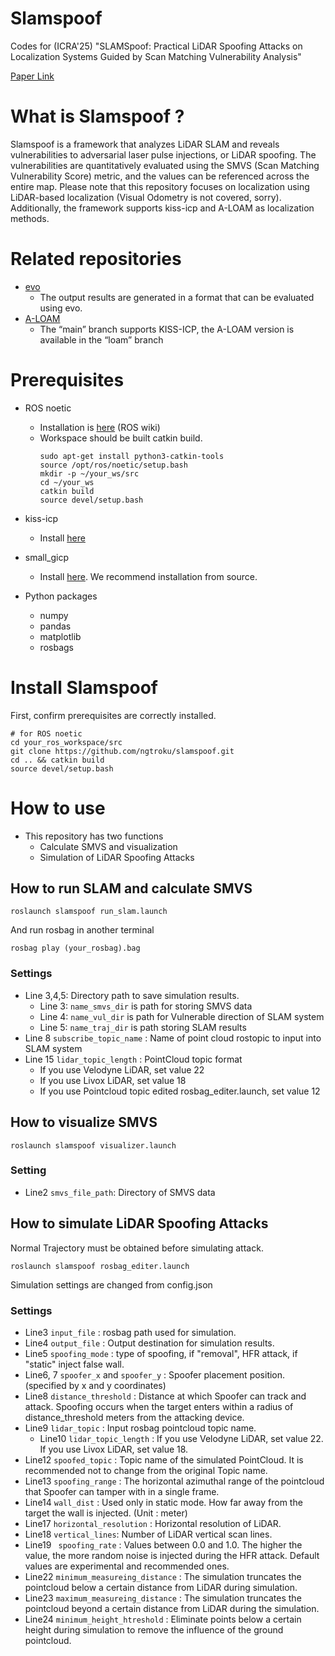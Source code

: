 # Slamspoof

Codes for (ICRA'25) "SLAMSpoof: Practical LiDAR Spoofing Attacks on Localization Systems Guided by Scan Matching Vulnerability Analysis"

[Paper Link](https://arxiv.org/abs/2502.13641)

# What is Slamspoof ? 
Slamspoof is a framework that analyzes LiDAR SLAM and reveals vulnerabilities to adversarial laser pulse injections, or LiDAR spoofing. The vulnerabilities are quantitatively evaluated using the SMVS (Scan Matching Vulnerability Score) metric, and the values can be referenced across the entire map. Please note that this repository focuses on localization using LiDAR-based localization (Visual Odometry is not covered, sorry). Additionally, the framework supports kiss-icp and A-LOAM as localization methods.

# Related repositories
- [evo](https://github.com/MichaelGrupp/evo)
  - The output results are generated in a format that can be evaluated using evo.
- [A-LOAM](https://github.com/HKUST-Aerial-Robotics/A-LOAM)
  - The “main” branch supports KISS-ICP, the A-LOAM version is available in the “loam” branch
# Prerequisites
- ROS noetic
  - Installation is [here](https://wiki.ros.org/noetic/Installation/Ubuntu) (ROS wiki)
  - Workspace should be built catkin build.
    ```
    sudo apt-get install python3-catkin-tools
    source /opt/ros/noetic/setup.bash
    mkdir -p ~/your_ws/src
    cd ~/your_ws
    catkin build
    source devel/setup.bash
    ```
- kiss-icp
  - Install [here](https://github.com/PRBonn/kiss-icp)

- small_gicp
  - Install [here](https://github.com/koide3/small_gicp). We recommend installation from source.

- Python packages
  - numpy
  - pandas
  - matplotlib
  - rosbags
      
# Install Slamspoof
First, confirm prerequisites are correctly installed.
```
# for ROS noetic
cd your_ros_workspace/src
git clone https://github.com/ngtroku/slamspoof.git
cd .. && catkin build 
source devel/setup.bash
```

# How to use
- This repository has two functions
    - Calculate SMVS and visualization
    - Simulation of LiDAR Spoofing Attacks
## How to run SLAM and calculate SMVS
  ```
  roslaunch slamspoof run_slam.launch
  ```
And run rosbag in another terminal
  ```
  rosbag play (your_rosbag).bag
  ```
### Settings 
- Line 3,4,5: Directory path to save simulation results.
  - Line 3: `name_smvs_dir` is path for storing SMVS data
  - Line 4: `name_vul_dir` is path for Vulnerable direction of SLAM system
  - Line 5: `name_traj_dir` is path storing SLAM results
- Line 8 `subscribe_topic_name` : Name of point cloud rostopic to input into SLAM system
- Line 15 `lidar_topic_length` : PointCloud topic format
  - If you use Velodyne LiDAR, set value 22
  - If you use Livox LiDAR, set value 18
  - If you use Pointcloud topic edited rosbag_editer.launch, set value 12

## How to visualize SMVS
```
roslaunch slamspoof visualizer.launch
```
### Setting
- Line2 `smvs_file_path`:  Directory of SMVS data

## How to simulate LiDAR Spoofing Attacks
Normal Trajectory must be obtained before simulating attack.
```
roslaunch slamspoof rosbag_editer.launch
```
Simulation settings are changed from config.json

### Settings
- Line3 `input_file` : rosbag path used for simulation.
- Line4 `output_file` : Output destination for simulation results.
- Line5 `spoofing_mode` : type of spoofing, if "removal", HFR attack, if "static" inject false wall.
- Line6, 7 `spoofer_x` and `spoofer_y` : Spoofer placement position. (specified by x and y coordinates)
- Line8 `distance_threshold` : Distance at which Spoofer can track and attack. Spoofing occurs when the target enters within a radius of distance_threshold meters from the attacking device.
- Line9 `lidar_topic` : Input rosbag pointcloud topic name.
  - Line10 `lidar_topic_length` : If you use Velodyne LiDAR, set value 22. If you use Livox LiDAR, set value 18.
- Line12 `spoofed_topic` : Topic name of the simulated PointCloud. It is recommended not to change from the original Topic name.
- Line13 `spoofing_range` : The horizontal azimuthal range of the pointcloud that Spoofer can tamper with in a single frame.
- Line14 `wall_dist` : Used only in static mode. How far away from the target the wall is injected. (Unit : meter)
- Line17 `horizontal_resolution` : Horizontal resolution of LiDAR.
- Line18 `vertical_lines`: Number of LiDAR vertical scan lines.
- Line19 ` spoofing_rate` : Values between 0.0 and 1.0. The higher the value, the more random noise is injected during the HFR attack. Default values are experimental and recommended ones.
- Line22 `minimum_measureing_distance` : The simulation truncates the pointcloud below a certain distance from LiDAR during simulation.
- Line23 `maximum_measureing_distance` : The simulation truncates the pointcloud beyond a certain distance from LiDAR during the simulation.
- Line24 `minimum_height_htreshold` : Eliminate points below a certain height during simulation to remove the influence of the ground pointcloud.
